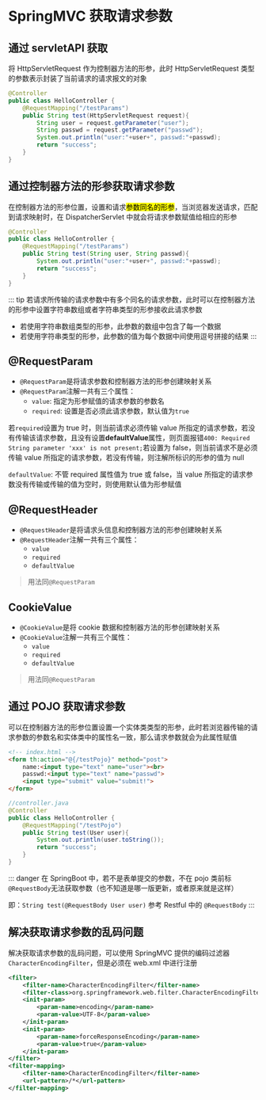# SpringMVC 获取请求参数

## 通过 servletAPI 获取

将 HttpServletRequest 作为控制器方法的形参，此时 HttpServletRequest 类型的参数表示封装了当前请求的请求报文的对象

```java
@Controller
public class HelloController {
    @RequestMapping("/testParams")
    public String test(HttpServletRequest request){
        String user = request.getParameter("user");
        String passwd = request.getParameter("passwd");
        System.out.println("user:"+user+", passwd:"+passwd);
        return "success";
    }
}
```

## 通过控制器方法的形参获取请求参数

在控制器方法的形参位置，设置和请求<mark>参数同名的形参</mark>，当浏览器发送请求，匹配到请求映射时，在 DispatcherServlet 中就会将请求参数赋值给相应的形参

```java
@Controller
public class HelloController {
    @RequestMapping("/testParams")
    public String test(String user, String passwd){
        System.out.println("user:"+user+", passwd:"+passwd);
        return "success";
    }
}
```

::: tip
若请求所传输的请求参数中有多个同名的请求参数，此时可以在控制器方法的形参中设置字符串数组或者字符串类型的形参接收此请求参数
- 若使用字符串数组类型的形参，此参数的数组中包含了每一个数据
- 若使用字符串类型的形参，此参数的值为每个数据中间使用逗号拼接的结果
:::

## @RequestParam

- `@RequestParam`是将请求参数和控制器方法的形参创建映射关系
- `@RequestParam`注解一共有三个属性：
    - `value`: 指定为形参赋值的请求参数的参数名
    - `required`: 设置是否必须此请求参数，默认值为`true`

若`required`设置为 true 时，则当前请求必须传输 value 所指定的请求参数，若没有传输该请求参数，且没有设置<strong>defaultValue</strong>属性，则页面报错`400: Required String parameter 'xxx' is not present;`若设置为 false，则当前请求不是必须传输 value 所指定的请求参数，若没有传输，则注解所标识的形参的值为 null

`defaultValue`: 不管 required 属性值为 true 或 false，当 value 所指定的请求参数没有传输或传输的值为空时，则使用默认值为形参赋值

## @RequestHeader
- `@RequestHeader`是将请求头信息和控制器方法的形参创建映射关系
- `@RequestHeader`注解一共有三个属性：
    - `value`
    - `required`
    - `defaultValue`

> 用法同`@RequestParam`

## CookieValue

- `@CookieValue`是将 cookie 数据和控制器方法的形参创建映射关系
- `@CookieValue`注解一共有三个属性：
    - `value`
    - `required`
    - `defaultValue`

> 用法同`@RequestParam`



## 通过 POJO 获取请求参数

可以在控制器方法的形参位置设置一个实体类类型的形参，此时若浏览器传输的请求参数的参数名和实体类中的属性名一致，那么请求参数就会为此属性赋值

```html
<!-- index.html -->
<form th:action="@{/testPojo}" method="post">
    name:<input type="text" name="user"><br>
    passwd:<input type="text" name="passwd">
    <input type="submit" value="submit!">
</form>
```

```java
//controller.java
@Controller
public class HelloController {
    @RequestMapping("/testPojo")
    public String test(User user){
        System.out.println(user.toString());
        return "success";
    }
}
```

::: danger
在 SpringBoot 中，若不是表单提交的参数，不在 pojo 类前标`@RequestBody`无法获取参数（也不知道是哪一版更新，或者原来就是这样）

即：`String test(@RequestBody User user)`
参考 Restful 中的 `@RequestBody`
:::

## 解决获取请求参数的乱码问题

解决获取请求参数的乱码问题，可以使用 SpringMVC 提供的编码过滤器`CharacterEncodingFilter`，但是必须在 web.xml 中进行注册

```xml
<filter>
    <filter-name>CharacterEncodingFilter</filter-name>
    <filter-class>org.springframework.web.filter.CharacterEncodingFilter</filter-class>
    <init-param>
        <param-name>encoding</param-name>
        <param-value>UTF-8</param-value>
    </init-param>
    <init-param>
        <param-name>forceResponseEncoding</param-name>
        <param-value>true</param-value>
    </init-param>
</filter>
<filter-mapping>
    <filter-name>CharacterEncodingFilter</filter-name>
    <url-pattern>/*</url-pattern>
</filter-mapping>
```


